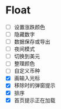 # Float

- [ ] 设置涨跌颜色
- [ ] 隐藏数字
- [ ] 数据保存或导出
- [ ] 夜间模式
- [ ] 切换到美元
- [ ] 整理颜色
- [ ] 自定义币种
- [x] 画输入光标
- [x] 移除时的弹窗提示
- [x] 排序
- [x] 首页提示正在加载
